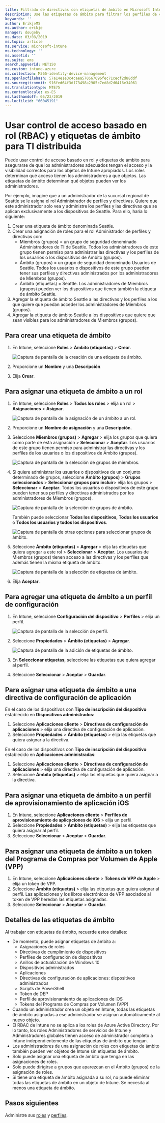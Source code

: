 ```yaml
---
title: Filtrado de directivas con etiquetas de ámbito en Microsoft Intune - Azure | Microsoft Docs
description: Use las etiquetas de ámbito para filtrar los perfiles de configuración por roles específicos.
keywords: ''
author: ErikjeMS
ms.author: erikje
manager: dougeby
ms.date: 03/08/2019
ms.topic: article
ms.service: microsoft-intune
ms.technology: ''
ms.assetid: ''
ms.suite: ems
search.appverid: MET150
ms.custom: intune-azure
ms.collection: M365-identity-device-management
ms.openlocfilehash: 57a14e1e3c4caea570667096fec71cecf2d88ddf
ms.sourcegitcommit: 916fed64f3d173498a2905c7ed8d2d6416e34061
ms.translationtype: MTE75
ms.contentlocale: es-ES
ms.lasthandoff: 05/23/2019
ms.locfileid: "66045191"
---
```

# <a name="use-role-based-access-control-rbac-and-scope-tags-for-distributed-it"></a>Usar control de acceso basado en rol (RBAC) y etiquetas de ámbito para TI distribuida

Puede usar control de acceso basado en rol y etiquetas de ámbito para asegurarse de que los administradores adecuados tengan el acceso y la visibilidad correctos para los objetos de Intune apropiados. Los roles determinan qué acceso tienen los administradores a qué objetos. Las etiquetas de ámbito determinan qué objetos pueden ver los administradores.

Por ejemplo, imagine que a un administrador de la sucursal regional de Seattle se le asigna el rol Administrador de perfiles y directivas. Quiere que este administrador solo vea y administre los perfiles y las directivas que se aplican exclusivamente a los dispositivos de Seattle. Para ello, haría lo siguiente:

1. Crear una etiqueta de ámbito denominada Seattle.
2. Crear una asignación de roles para el rol Administrador de perfiles y directivas con: 
    - Miembros (grupos) = un grupo de seguridad denominado Administradores de TI de Seattle. Todos los administradores de este grupo tienen permiso para administrar las directivas y los perfiles de los usuarios o los dispositivos de Ámbito (grupos).
    - Ámbito (grupos) = un grupo de seguridad denominado Usuarios de Seattle. Todos los usuarios o dispositivos de este grupo pueden tener sus perfiles y directivas administrados por los administradores de Miembros (grupos). 
    - Ámbito (etiquetas) = Seattle. Los administradores de Miembros (grupos) pueden ver los dispositivos que tienen también la etiqueta de ámbito Seattle.
3. Agregar la etiqueta de ámbito Seattle a las directivas y los perfiles a los que quiere que puedan acceder los administradores de Miembros (grupos).
4. Agregar la etiqueta de ámbito Seattle a los dispositivos que quiere que sean visibles para los administradores de Miembros (grupos). 


## <a name="to-create-a-scope-tag"></a>Para crear una etiqueta de ámbito

1. En Intune, seleccione **Roles** > **Ámbito (etiquetas)**  > **Crear**.

    ![Captura de pantalla de la creación de una etiqueta de ámbito.](./media/scope-tags/create-scope-tag.png)

2. Proporcione un **Nombre** y una **Descripción**.
3. Elija **Crear**.

## <a name="to-assign-a-scope-tag-to-a-role"></a>Para asignar una etiqueta de ámbito a un rol

1. En Intune, seleccione **Roles** > **Todos los roles** > elija un rol > **Asignaciones** > **Asignar**.

    ![Captura de pantalla de la asignación de un ámbito a un rol.](./media/scope-tags/assign-scope-to-role.png)

2. Proporcione un **Nombre de asignación** y una **Descripción**.
3. Seleccione **Miembros (grupos)**  > **Agregar** > elija los grupos que quiera como parte de esta asignación > **Seleccionar** > **Aceptar**. Los usuarios de este grupo tienen permiso para administrar las directivas y los perfiles de los usuarios o los dispositivos de Ámbito (grupos).

    ![Captura de pantalla de la selección de grupos de miembros.](./media/scope-tags/select-member-groups.png)

4. Si quiere administrar los usuarios o dispositivos de un conjunto determinado de grupos, seleccione **Ámbito (grupos)**  > **Grupos seleccionados** > **Seleccionar grupos para incluir**> elija los grupos > **Seleccionar** > **Aceptar**. Todos los usuarios o dispositivos de este grupo pueden tener sus perfiles y directivas administrados por los administradores de Miembros (grupos).

    ![Captura de pantalla de la selección de grupos de ámbito.](./media/scope-tags/select-scope-groups.png)

    También puede seleccionar **Todos los dispositivos**, **Todos los usuarios** o **Todos los usuarios y todos los dispositivos**.

    ![Captura de pantalla de otras opciones para seleccionar grupos de ámbito.](./media/scope-tags/scope-group-other-options.png)
    
5. Seleccione **Ámbito (etiquetas)**  > **Agregar** > elija las etiquetas que quiera agregar a este rol > **Seleccionar** > **Aceptar**. Los usuarios de Miembros (grupos) tienen acceso a las directivas y los perfiles que además tienen la misma etiqueta de ámbito.

    ![Captura de pantalla de la selección de etiquetas de ámbito.](./media/scope-tags/select-scope-tags.png)

6. Elija **Aceptar**. 

## <a name="to-add-a-scope-tag-to-a-configuration-profile"></a>Para agregar una etiqueta de ámbito a un perfil de configuración
1. En Intune, seleccione **Configuración del dispositivo** > **Perfiles** > elija un perfil.

    ![Captura de pantalla de la selección de perfil.](./media/scope-tags/choose-profile.png)

2. Seleccione **Propiedades** > **Ámbito (etiquetas)**  > **Agregar**.

    ![Captura de pantalla de la adición de etiquetas de ámbito.](./media/scope-tags/add-scope-tags.png)

3. En **Seleccionar etiquetas**, seleccione las etiquetas que quiera agregar al perfil.
4. Seleccione **Seleccionar** > **Aceptar** > **Guardar**.

## <a name="to-assign-a-scope-tag-to-an-app-configuration-policy"></a>Para asignar una etiqueta de ámbito a una directiva de configuración de aplicación
En el caso de los dispositivos con **Tipo de inscripción del dispositivo** establecido en **Dispositivos administrados**:
1. Seleccione **Aplicaciones cliente** > **Directivas de configuración de aplicaciones** > elija una directiva de configuración de aplicación.
2. Seleccione **Propiedades** > **Ámbito (etiquetas)** > elija las etiquetas que quiera asignar a la directiva.

En el caso de los dispositivos con **Tipo de inscripción del dispositivo** establecido en **Aplicaciones administradas**:
1. Seleccione **Aplicaciones cliente** > **Directivas de configuración de aplicaciones** > elija una directiva de configuración de aplicación.
2. Seleccione **Ámbito (etiquetas)** > elija las etiquetas que quiera asignar a la directiva.


## <a name="to-assign-a-scope-tag-to-an-ios-app-provisioning-profile"></a>Para asignar una etiqueta de ámbito a un perfil de aprovisionamiento de aplicación iOS
1. En Intune, seleccione **Aplicaciones cliente** > **Perfiles de aprovisionamiento de aplicaciones de iOS** > elija un perfil.
2. Seleccione **Propiedades** > **Ámbito (etiquetas)** > elija las etiquetas que quiera asignar al perfil.
3. Seleccione **Seleccionar** > **Aceptar** > **Guardar**.

## <a name="to-assign-a-scope-tag-to-an-apple-volume-purchase-program-vpp-token"></a>Para asignar una etiqueta de ámbito a un token del Programa de Compras por Volumen de Apple (VPP)
1. En Intune, seleccione **Aplicaciones cliente** > **Tokens de VPP de Apple** > elija un token de VPP.
2. Seleccione **Ámbito (etiquetas)** > elija las etiquetas que quiera asignar al perfil. Las aplicaciones y los libros electrónicos de VPP asociados al token de VPP heredan las etiquetas asignadas.
3. Seleccione **Seleccionar** > **Aceptar** > **Guardar**.

## <a name="scope-tag-details"></a>Detalles de las etiquetas de ámbito
Al trabajar con etiquetas de ámbito, recuerde estos detalles:

- De momento, puede asignar etiquetas de ámbito a:
    - Asignaciones de roles
    - Directivas de cumplimiento de dispositivos
    - Perfiles de configuración de dispositivos
    - Anillos de actualización de Windows 10
    - Dispositivos administrados
    - Aplicaciones
    - Directivas de configuración de aplicaciones: dispositivos administrados
    - Scripts de PowerShell
    - Token de DEP
    - Perfil de aprovisionamiento de aplicaciones de iOS
    - Tokens del Programa de Compras por Volumen (VPP)
- Cuando un administrador crea un objeto en Intune, todas las etiquetas de ámbito asignadas a ese administrador se asignan automáticamente al nuevo objeto.
- El RBAC de Intune no se aplica a los roles de Azure Active Directory. Por lo tanto, los roles Administradores de servicios de Intune y Administradores globales tienen acceso de administrador completo a Intune independientemente de las etiquetas de ámbito que tengan.
- Los administradores de una asignación de roles con etiquetas de ámbito también pueden ver objetos de Intune sin etiquetas de ámbito.
- Solo puede asignar una etiqueta de ámbito que tenga en las asignaciones de roles.
- Solo puede dirigirse a grupos que aparezcan en el Ámbito (grupos) de la asignación de roles.
- Si tiene una etiqueta de ámbito asignada a su rol, no puede eliminar todas las etiquetas de ámbito en un objeto de Intune. Se necesita al menos una etiqueta de ámbito.

## <a name="next-steps"></a>Pasos siguientes

Administre sus [roles](role-based-access-control.md) y [perfiles](device-profile-assign.md).
